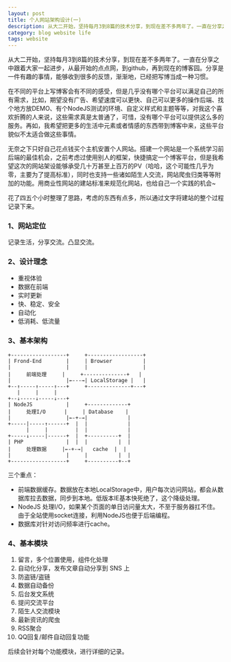```yaml
---
layout: post
title: 个人网站架构设计(一)
description: 从大二开始，坚持每月3到8篇的技术分享，到现在差不多两年了。一直在分享之中跟着大家一起进步，从最开始的点点网，到github，再到现在的博客园。分享是一件有趣的事情，能够收到很多的反馈，渐渐地，已经把写博当成一种习惯。
category: blog website life
tags: website
---
```


从大二开始，坚持每月3到8篇的技术分享，到现在差不多两年了。一直在分享之中跟着大家一起进步，从最开始的点点网，到github，再到现在的博客园。分享是一件有趣的事情，能够收到很多的反馈，渐渐地，已经把写博当成一种习惯。

在不同的平台上写博客会有不同的感受，但是几乎没有哪个平台可以满足自己的所有需求，比如，期望没有广告、希望速度可以更快、自己可以更多的操作后端、找个地方放DEMO、有个NodeJS测试的环境、自定义样式和主题等等，对我这个喜欢折腾的人来说，这些需求真是太普通了，可惜，没有哪个平台可以提供这么多的服务。再如，我希望把更多的生活中元素或者情感的东西带到博客中来，这些平台貌似不太适合做这些事情。

无奈之下只好自己花点钱买个主机安置个人网站。搭建一个网站是一个系统学习前后端的最佳机会，之前考虑过使用别人的框架，快捷搞定一个博客平台，但是我希望这次的网站架设能够承受几十万甚至上百万的PV（哈哈，这个可能性几乎为零，主要为了提高标准），同时也支持一些诸如陌生人交流，网站爬虫归类等等附加的功能。用商业性网站的建站标准来规范化网站，也给自己一个实践的机会~

花了四五个小时整理了思路，考虑的东西有点多，所以通过文字将建站的整个过程记录下来。

### 1、网站定位

记录生活，分享交流。凸显交流。

### 2、设计理念

- 重视体验
- 数据在前端
- 实时更新
- 快、稳定、安全
- 自动化
- 低消耗、低流量

### 3、基本架构

	+------------------+     +------------------+
	| Frond-End        |     | Browser          |
	|                  |     |                  |
	|     前端处理     |     +--------------+   |
	|                  |←---→| LocalStorage |   |
	+--↑-----↑-----↑---+     +--------------+---+
	   |     |     |                             
	+--↓-----↓-----↓---+     
	| NodeJS           |     +-------------+  
	|     处理I/O      |     | Database    |  
	|                  |←-+-→|             |  
	+-----|-----↑------+  |  |             |  
	      |     |         |  |             |
	+-----↓-----|------+  |  +----------+  |
	| PHP              |  |  |          |  |
	|     处理数据     |←-+-→|   cache  |  |
	|                  |     |          |  |
	+------------------+     +----------+--+  


三个重点：

- 前端数据缓存。数据放在本地LocalStorage中，用户每次访问网站，都会从数据库拉去数据，同步到本地。低版本IE基本快死绝了，这个降级处理。
- NodeJS 处理I/O，如果某个页面的单日访问量太大，不至于服务器扛不住。由于全站使用socket连接，利用NodeJS也便于后端编程。
- 数据库对针对访问频率进行cache。


### 4、基本模块

1. 留言，多个位置使用，组件化处理
2. 自动化分享，发布文章自动分享到 SNS 上
3. 防盗链/盗链
4. 数据自动备份
5. 后台发文系统
6. 提问交流平台
7. 陌生人交流模块
8. 最新资讯的爬虫
9. RSS聚合
10. QQ回复/邮件自动回复功能


后续会针对每个功能模块，进行详细的记录。
